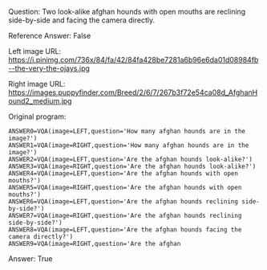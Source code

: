 Question: Two look-alike afghan hounds with open mouths are reclining side-by-side and facing the camera directly.

Reference Answer: False

Left image URL: https://i.pinimg.com/736x/84/fa/42/84fa428be7281a6b96e6da01d08984fb--the-very-the-ojays.jpg

Right image URL: https://images.puppyfinder.com/Breed/2/6/7/267b3f72e54ca08d_AfghanHound2_medium.jpg

Original program:

```
ANSWER0=VQA(image=LEFT,question='How many afghan hounds are in the image?')
ANSWER1=VQA(image=RIGHT,question='How many afghan hounds are in the image?')
ANSWER2=VQA(image=LEFT,question='Are the afghan hounds look-alike?')
ANSWER3=VQA(image=RIGHT,question='Are the afghan hounds look-alike?')
ANSWER4=VQA(image=LEFT,question='Are the afghan hounds with open mouths?')
ANSWER5=VQA(image=RIGHT,question='Are the afghan hounds with open mouths?')
ANSWER6=VQA(image=LEFT,question='Are the afghan hounds reclining side-by-side?')
ANSWER7=VQA(image=RIGHT,question='Are the afghan hounds reclining side-by-side?')
ANSWER8=VQA(image=LEFT,question='Are the afghan hounds facing the camera directly?')
ANSWER9=VQA(image=RIGHT,question='Are the afghan
```
Answer: True


